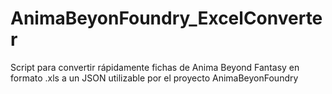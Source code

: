 # AnimaBeyonFoundry_ExcelConverter
Script para convertir rápidamente fichas de Anima Beyond Fantasy en formato .xls a un JSON utilizable por el proyecto AnimaBeyonFoundry
